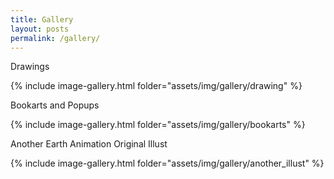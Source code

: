 ```yaml
---
title: Gallery
layout: posts
permalink: /gallery/
---
```


Drawings        
   
{% include image-gallery.html folder="assets/img/gallery/drawing" %}
                  
       
Bookarts and Popups
     
{% include image-gallery.html folder="assets/img/gallery/bookarts" %}
    

Another Earth Animation Original Illust        
   
{% include image-gallery.html folder="assets/img/gallery/another_illust" %}
